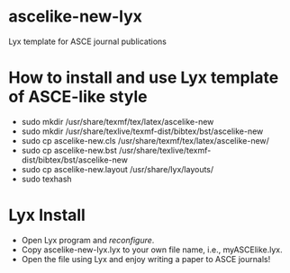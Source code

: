 # ascelike-new-lyx
Lyx template for ASCE journal publications

# How to install and use Lyx template of ASCE-like style

* sudo mkdir      /usr/share/texmf/tex/latex/ascelike-new
* sudo mkdir      /usr/share/texlive/texmf-dist/bibtex/bst/ascelike-new
* sudo cp ascelike-new.cls        /usr/share/texmf/tex/latex/ascelike-new/
* sudo cp ascelike-new.bst        /usr/share/texlive/texmf-dist/bibtex/bst/ascelike-new
* sudo cp         ascelike-new.layout     /usr/share/lyx/layouts/
* sudo texhash

# Lyx Install
* Open Lyx program and *reconfigure*.
* Copy ascelike-new-lyx.lyx to your own file name, i.e., myASCElike.lyx.
* Open the file using Lyx and enjoy writing a paper to ASCE journals!
